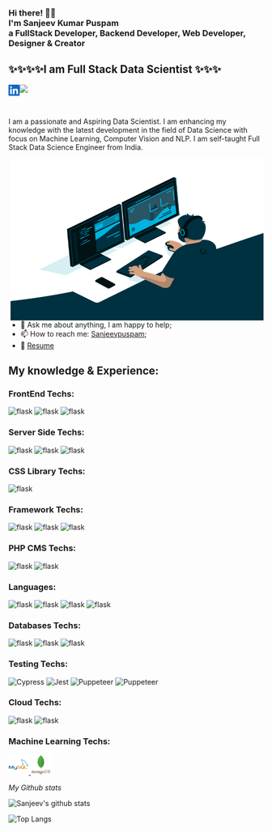   <!-- Hi there! Feel free to make this your own but don't use my data. Attributions are welcomed --> 
<h3>Hi there! 👋🤓<br>I'm Sanjeev Kumar Puspam <br>a FullStack Developer, Backend Developer, Web Developer, Designer & Creator</h3>
<h2>✨✨✨✨I am Full Stack Data Scientist ✨✨✨</h2>
<a href="https://www.linkedin.com/in/sanjeevpuspam">
  <img align="left" alt="Sanjeev's LinkedIN" width="22px" src="https://github.com/sanjeevpuspam/sanjeevpuspam/blob/main/img/md/linkedin.svg" />
</a>

![](https://visitor-badge.glitch.me/badge?page_id=sanjeevpuspam)

<br />

I am a passionate and Aspiring Data Scientist. I am enhancing my knowledge with the latest development in the field of Data Science with focus on Machine Learning, Computer Vision and NLP. I am self-taught Full Stack Data Science Engineer from India. 

  <img align="right" alt="GIF" src="https://github.com/sanjeevpuspam/sanjeevpuspam/blob/main/img/md/code.gif?raw=true" width="500" height="320" />
  
- 💬 Ask me about anything, I am happy to help;
- 📫 How to reach me: [Sanjeevpuspam](https://www.linkedin.com/in/sanjeevpuspam);
- 📝 [Resume](https://sanjeevpuspam.github.io/portfolio/pdf/resume.pdf)

<h2 align="left">My knowledge & Experience:</h2>

<h3 align="left">FrontEnd Techs:</h3>
<p align="left">
	<img src="https://img.shields.io/badge/React-20232A?style=for-the-badge&logo=react&logoColor=61DAFB" alt="flask" width="80" height="40"/>
	<img src="https://img.shields.io/badge/JQUERY-0769ad?style=for-the-badge&logo=jquery&logoColor=white" alt="flask" width="80" height="40"/>
	<img src="https://img.shields.io/badge/GraphQl-E10098?style=for-the-badge&logo=graphql&logoColor=white" alt="flask" width="80" height="40"/>
</p>

<h3 align="left">Server Side Techs:</h3>
<p align="left">
	<img src="https://img.shields.io/badge/Node.js-339933?style=for-the-badge&logo=nodedotjs&logoColor=white" alt="flask" width="80" height="40"/>
	<img src="https://img.shields.io/badge/SCSS-d47ba8?style=for-the-badge&logo=sass&logoColor=white" alt="flask" width="80" height="40"/>
	<img src="https://img.shields.io/badge/PHP-8892bf?style=for-the-badge&logo=php&logoColor=222530" alt="flask" width="80" height="40"/>
</p>

<h3 align="left">CSS Library Techs:</h3>
<p align="left">
	<img src="https://img.shields.io/badge/bootstrap-7952b3?style=for-the-badge&logo=bootstrap&logoColor=white" alt="flask" width="80" height="40"/>
</p>

<h3 align="left">Framework Techs:</h3>
<p align="left">
	<img src="https://img.shields.io/badge/LARAVEL-ffffff?style=for-the-badge&logo=laravel&logoColor=ff2d20" alt="flask" width="80" height="40"/>
	<img src="https://img.shields.io/badge/EXPRESS-353535?style=for-the-badge&logo=express&logoColor=ffffff" alt="flask" width="80" height="40"/>
	<img src="https://img.shields.io/badge/CODEIGNITER-ffffff?style=for-the-badge&logo=codeIgniter&logoColor=ff2d20" alt="flask" width="80" height="40"/>
</p>

<h3 align="left">PHP CMS Techs:</h3>
<p align="left">
	<img src="https://img.shields.io/badge/WORDPRESS-0073aa?style=for-the-badge&logo=wordpress&logoColor=white" alt="flask" width="80" height="40"/>
	<img src="https://img.shields.io/badge/MAGENTO-ffffff?style=for-the-badge&logo=magento&logoColor=ff2d20" alt="flask" width="80" height="40"/>
</p>


<h3 align="left">Languages:</h3>
<p align="left">
	<img src="https://img.shields.io/badge/PHP-8892bf?style=for-the-badge&logo=php&logoColor=222530" alt="flask" width="80" height="40"/>
	<img src="https://img.shields.io/badge/JavaScript-323330?style=for-the-badge&logo=javascript&logoColor=F7DF1E" alt="flask" width="80" height="40"/>
	<img src="https://img.shields.io/badge/CSS3-264de4?style=for-the-badge&logo=css3&logoColor=white" alt="flask" width="80" height="40"/>
	<img src="https://img.shields.io/badge/HTML5-E34F26?style=for-the-badge&logo=html5&logoColor=white" alt="flask" width="80" height="40"/>
</p>

<h3 align="left">Databases Techs:</h3>
<p align="left">
	<img src="https://img.shields.io/badge/MongoDB-4EA94B?style=for-the-badge&logo=mongodb&logoColor=white" alt="flask" width="80" height="40"/>
	<img src="https://img.shields.io/badge/MySQL-00000F?style=for-the-badge&logo=mysql&logoColor=white" alt="flask" width="80" height="40"/>
	<img src="https://img.shields.io/badge/PostgreSQL-316192?style=for-the-badge&logo=postgresql&logoColor=white" alt="flask" width="80" height="40"/>
</p>

<h3 align="left">Testing Techs:</h3>
<p align="left">
	<img src="https://img.shields.io/badge/cypress-ffffff?style=for-the-badge&logo=cypress&logoColor=000000" alt="Cypress" width="80" height="40"/>
	<img src="https://img.shields.io/badge/jest-15c213?style=for-the-badge&logo=jest&logoColor=000000" alt="Jest" width="80" height="40"/>
	<img src="https://img.shields.io/badge/Puppeteer-01d8a2?style=for-the-badge&logo=Puppeteer&logoColor=black" alt="Puppeteer" width="80" height="40"/>
	<img src="https://img.shields.io/badge/webdriver-ea5906?style=for-the-badge&logo=webdriverIO&logoColor=white" alt="Puppeteer" width="80" height="40"/>
</p>

<h3 align="left">Cloud Techs:</h3>
<p align="left">
	<img src="https://img.shields.io/badge/Amazon AWS-FF9900?style=for-the-badge&logo=amazonaws&logoColor=white" alt="flask" width="80" height="40"/>
	<img src="https://img.shields.io/badge/GitHub_Actions-2088FF?style=for-the-badge&logo=github-actions&logoColor=white" alt="flask" width="80" 	height="40"/>
</p>

<h3 align="left">Machine Learning Techs:</h3>
<p align="left">
	<a href="https://www.mysql.com/" target="_blank"> <img src="https://raw.githubusercontent.com/devicons/devicon/master/icons/mysql/mysql-original-wordmark.svg" alt="mysql" width="40" height="40"/> </a> 
	<a href="https://www.mongodb.com/" target="_blank"> <img src="https://raw.githubusercontent.com/devicons/devicon/master/icons/mongodb/mongodb-original-wordmark.svg" alt="mongodb" width="40" height="40"/> </a>
</p>

*My Github stats*

![Sanjeev's github stats](https://github-readme-stats.vercel.app/api?username=SanjeevPuspam&show_icons=true&theme=radical)


![Top Langs](https://github-readme-stats.vercel.app/api/top-langs/?username=SanjeevPuspam&layout=compact&show_icons=true&theme=radical)
